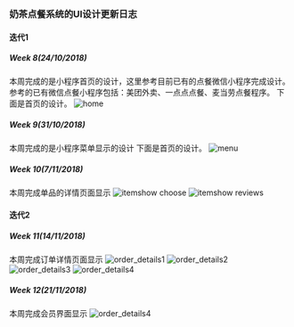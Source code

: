 ### 奶茶点餐系统的UI设计更新日志

#### 迭代1

##### Week 8(24/10/2018)
本周完成的是小程序首页的设计，这里参考目前已有的点餐微信小程序完成设计。参考的已有微信点餐小程序包括：美团外卖、一点点点餐、麦当劳点餐程序。
下面是首页的设计。
​![home](https://github.com/2018SystemAnalysis/Wechat-Odering-System/blob/master/assets/images/UI_home.png)

##### Week 9(31/10/2018)
本周完成的是小程序菜单显示的设计
下面是首页的设计。
​![menu](https://github.com/2018SystemAnalysis/Wechat-Odering-System/blob/master/assets/images/UI_menu.png)


##### Week 10(7/11/2018)
本周完成单品的详情页面显示
​![itemshow choose](https://github.com/2018SystemAnalysis/Wechat-Odering-System/blob/master/assets/images/UI_itemshow1.png)
​![itemshow reviews](https://github.com/2018SystemAnalysis/Wechat-Odering-System/blob/master/assets/images/UI_itemshow2.png)



#### 迭代2

##### Week 11(14/11/2018)
本周完成订单详情页面显示
​![order_details1](https://github.com/2018SystemAnalysis/Wechat-Odering-System/blob/master/assets/images/order_check.png)
​![order_details2](https://github.com/2018SystemAnalysis/Wechat-Odering-System/blob/master/assets/images/order_take.png)
​![order_details3](https://github.com/2018SystemAnalysis/Wechat-Odering-System/blob/master/assets/images/order_done.png)
​![order_details4](https://github.com/2018SystemAnalysis/Wechat-Odering-System/blob/master/assets/images/order_list.png)


##### Week 12(21/11/2018)
本周完成会员界面显示
​![order_details4](https://github.com/2018SystemAnalysis/Wechat-Odering-System/blob/master/assets/images/mine.png)
